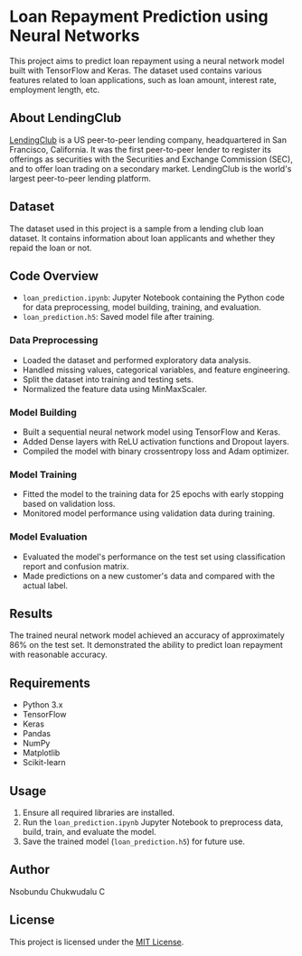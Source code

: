 # Loan Repayment Prediction using Neural Networks

This project aims to predict loan repayment using a neural network model built with TensorFlow and Keras. The dataset used contains various features related to loan applications, such as loan amount, interest rate, employment length, etc.

## About LendingClub
[LendingClub](https://www.lendingclub.com/) is a US peer-to-peer lending company, headquartered in San Francisco, California. It was the first peer-to-peer lender to register its offerings as securities with the Securities and Exchange Commission (SEC), and to offer loan trading on a secondary market. LendingClub is the world's largest peer-to-peer lending platform.

## Dataset
The dataset used in this project is a sample from a lending club loan dataset. It contains information about loan applicants and whether they repaid the loan or not.

## Code Overview
- `loan_prediction.ipynb`: Jupyter Notebook containing the Python code for data preprocessing, model building, training, and evaluation.
- `loan_prediction.h5`: Saved model file after training.

### Data Preprocessing
- Loaded the dataset and performed exploratory data analysis.
- Handled missing values, categorical variables, and feature engineering.
- Split the dataset into training and testing sets.
- Normalized the feature data using MinMaxScaler.

### Model Building
- Built a sequential neural network model using TensorFlow and Keras.
- Added Dense layers with ReLU activation functions and Dropout layers.
- Compiled the model with binary crossentropy loss and Adam optimizer.

### Model Training
- Fitted the model to the training data for 25 epochs with early stopping based on validation loss.
- Monitored model performance using validation data during training.

### Model Evaluation
- Evaluated the model's performance on the test set using classification report and confusion matrix.
- Made predictions on a new customer's data and compared with the actual label.

## Results
The trained neural network model achieved an accuracy of approximately 86% on the test set. It demonstrated the ability to predict loan repayment with reasonable accuracy.

## Requirements
- Python 3.x
- TensorFlow
- Keras
- Pandas
- NumPy
- Matplotlib
- Scikit-learn

## Usage
1. Ensure all required libraries are installed.
2. Run the `loan_prediction.ipynb` Jupyter Notebook to preprocess data, build, train, and evaluate the model.
3. Save the trained model (`loan_prediction.h5`) for future use.

## Author
Nsobundu Chukwudalu C
## License
This project is licensed under the [MIT License](LICENSE).
